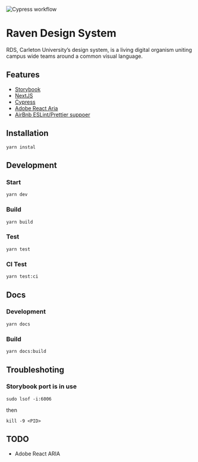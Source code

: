 ![Cypress workflow](https://github.com/cuweb/rds-beta/actions/workflows/main.yml/badge.svg)

# Raven Design System

RDS, Carleton University’s design system, is a living digital organism uniting campus wide teams around a common visual language.

## Features

- [Storybook](https://storybook.js.org)
- [NextJS](https://nextjs.org/)
- [Cypress](https://www.cypress.io)
- [Adobe React Aria](https://react-spectrum.adobe.com/react-aria/)
- [AirBnb ESLint/Prettier suppoer](https://dev.to/bigyank/a-quick-guide-to-setup-eslint-with-airbnb-and-prettier-3di2)


## Installation 

`yarn instal`

## Development

### Start 

`yarn dev`

### Build 

`yarn build`

### Test 

`yarn test`

### CI Test

`yarn test:ci`

## Docs 
 
### Development

`yarn docs`

### Build

`yarn docs:build`


## Troubleshoting 

### Storybook port is in use

`sudo lsof -i:6006`

then

`kill -9 <PID>`


## TODO

- Adobe React ARIA
